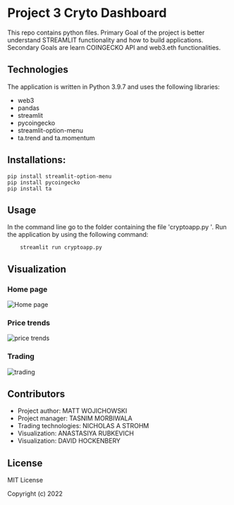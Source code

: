 #  Project 3 Cryto Dashboard
This repo contains python files. Primary Goal of the project is better understand STREAMLIT functionality and how to build applications. Secondary Goals are learn COINGECKO API and web3.eth functionalities.

## Technologies

The application is written in Python 3.9.7 and uses the following libraries:

* web3
* pandas
* streamlit
* pycoingecko
* streamlit-option-menu
* ta.trend and ta.momentum

## Installations:

    pip install streamlit-option-menu
    pip install pycoingecko
    pip install ta


## Usage

In the command line go to the folder containing the file 'cryptoapp.py '. 
Run the application by using the following command:
        
        streamlit run cryptoapp.py 
        
## Visualization 

### Home page

![Home page](https://user-images.githubusercontent.com/94565094/168197467-bd230d79-51e6-412e-bed1-94d1ba0ed8ef.png)

### Price trends

![price trends](https://user-images.githubusercontent.com/94565094/168197818-2ef17c04-c0f5-42db-9d1e-699d3307fa38.png)

### Trading

![trading](https://user-images.githubusercontent.com/94565094/168197837-cffe3a31-a007-49a3-abf4-74d2f152a149.png)


## Contributors
* Project author: MATT WOJICHOWSKI 
* Project manager: TASNIM MORBIWALA
* Trading technologies: NICHOLAS A STROHM
* Visualization: ANASTASIYA RUBKEVICH
* Visualization: DAVID HOCKENBERY

## License

MIT License

Copyright (c) 2022
